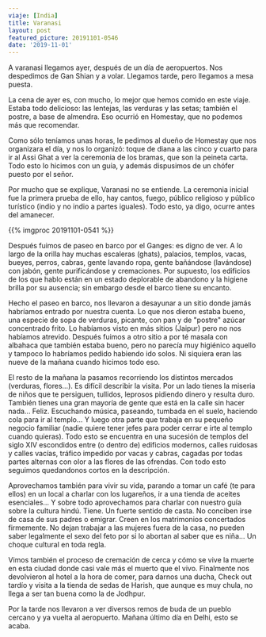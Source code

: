 ```yaml
---
viaje: [India]
title: Varanasi
layout: post
featured_picture: 20191101-0546
date: '2019-11-01'
---
```

A varanasi llegamos ayer, después de un día de aeropuertos. Nos despedimos de Gan Shian y a volar. Llegamos tarde, pero llegamos a mesa puesta. 

La cena de ayer es, con mucho, lo mejor que hemos comido en este viaje. Estaba todo delicioso: las lentejas, las verduras y las setas; también el postre, a base de almendra. Eso ocurrió en Homestay, que no podemos más que recomendar. 

Como sólo teníamos unas horas, le pedimos al dueño de Homestay que nos organizara el día, y nos lo organizó: toque de diana a las cinco y cuarto para ir al Assi Ghat a ver la ceremonia de los bramas, que son la peineta carta. Todo esto lo hicimos con un guía, y además dispusimos de un chófer puesto por el señor. 

Por mucho que se explique, Varanasi no se entiende. La ceremonia inicial fue la primera prueba de ello, hay cantos, fuego, público religioso y público turístico (indio y no indio a partes iguales). Todo esto, ya digo, ocurre antes del amanecer. 

{{% imgproc 20191101-0541 %}}

Después fuimos de paseo en barco por el Ganges: es digno de ver. A lo largo de la orilla hay muchas escaleras (ghats), palacios, templos, vacas, bueyes, perros, cabras, gente lavando ropa, gente bañándose (lavándose) con jabón, gente purificándose y cremaciones. Por supuesto, los edificios de los que hablo están en un estado deplorable de abandono y la higiene brilla por su ausencia; sin embargo desde el barco tiene su encanto. 

Hecho el paseo en barco, nos llevaron a desayunar a un sitio donde jamás habríamos entrado por nuestra cuenta. Lo que nos dieron estaba bueno, una especie de sopa de verduras, picante, con pan y de "postre" azúcar concentrado frito. Lo habíamos visto en más sitios (Jaipur) pero no nos habíamos atrevido. Después fuimos a otro sitio a por té masala con albahaca que también estaba bueno, pero no parecía muy higiénico aquello y tampoco lo habríamos pedido habiendo ido solos. Ni siquiera eran las nueve de la mañana cuando hicimos todo eso. 

El resto de la mañana la pasamos recorriendo los distintos mercados (verduras, flores...). Es difícil describir la visita. Por un lado tienes la miseria de niños que te persiguen, tullidos, leprosos pidiendo dinero y resulta duro. También tienes una gran mayoría de gente que está en la calle sin hacer nada... Feliz. Escuchando música, paseando, tumbada en el suelo, haciendo cola para ir al templo... Y luego otra parte que trabaja en su pequeño negocio familiar (nadie quiere tener jefes para poder cerrar e irte al templo cuando quieras). Todo esto se encuentra en una sucesión de templos del siglo XIV escondidos entre (o dentro de) edificios modernos, calles ruidosas y calles vacías, tráfico impedido por vacas y cabras, cagadas por todas partes alternas con olor a las flores de las ofrendas. Con todo esto seguimos quedandonos cortos en la descripción. 

Aprovechamos también para vivir su vida, parando a tomar un café (te para ellos) en un local a charlar con los lugareños, ir a una tienda de aceites esenciales... Y sobre todo aprovechamos para charlar con nuestro guía sobre la cultura hindú. Tiene. Un fuerte sentido de casta. No conciben irse de casa de sus padres o emigrar. Creen en los matrimonios concertados firmemente. No dejan trabajar a las mujeres fuera de la casa, no pueden saber legalmente el sexo del feto por si lo abortan al saber que es niña... Un choque cultural en toda regla. 

Vimos también el proceso de cremación de cerca y cómo se vive la muerte en esta ciudad donde casi vale más el muerto que el vivo. Finalmente nos devolvieron al hotel a la hora de comer, para darnos una ducha, Check out tardío y visita a la tienda de sedas de Harish, que aunque es muy chula, no llega a ser tan buena como la de Jodhpur.

Por la tarde nos llevaron a ver diversos remos de buda de un pueblo cercano y ya vuelta al aeropuerto. 
Mañana último día en Delhi, esto se acaba.
